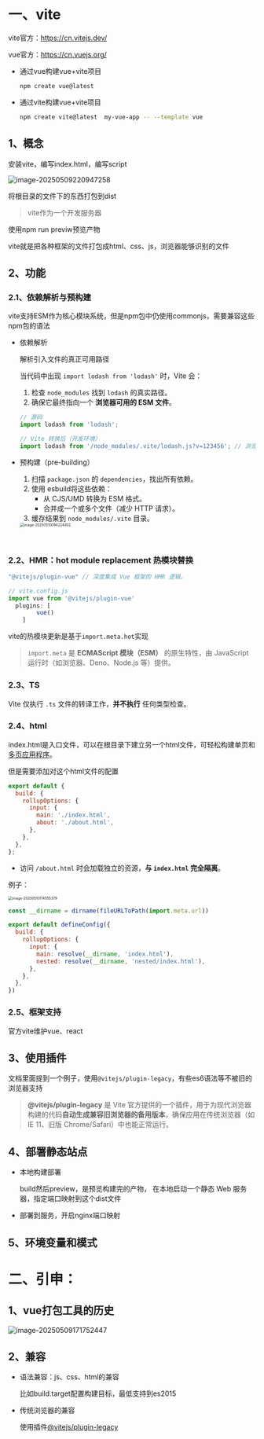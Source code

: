 # 一、vite

vite官方：https://cn.vitejs.dev/

vue官方：https://cn.vuejs.org/

- 通过vue构建vue+vite项目

  ```bash
  npm create vue@latest
  ```

- 通过vite构建vue+vite项目

  ```bash
  npm create vite@latest  my-vue-app -- --template vue
  ```

## 1、概念

安装vite，编写index.html，编写script

![image-20250509220947258](./assets/image-20250509220947258.png)

将根目录的文件下的东西打包到dist

> vite作为一个开发服务器

使用npm run previw预览产物

vite就是把各种框架的文件打包成html、css、js，浏览器能够识别的文件

## 2、功能

### 2.1、依赖解析与预构建

vite支持ESM作为核心模块系统，但是npm包中仍使用commonjs，需要兼容这些npm包的语法

- 依赖解析

  解析引入文件的真正可用路径

  当代码中出现 `import lodash from 'lodash'` 时，Vite 会：

  1. 检查 `node_modules` 找到 `lodash` 的真实路径。
  2. 确保它最终指向一个 **浏览器可用的 ESM 文件**。

  ```js
  // 源码
  import lodash from 'lodash';
  
  // Vite 转换后（开发环境）
  import lodash from '/node_modules/.vite/lodash.js?v=123456'; // 浏览器可以解析识别的
  ```

- 预构建（pre-building）

  1. 扫描 `package.json` 的 `dependencies`，找出所有依赖。
  2. 使用 esbuild将这些依赖：
     - 从 CJS/UMD 转换为 ESM 格式。
     - 合并成一个或多个文件（减少 HTTP 请求）。
  3. 缓存结果到 `node_modules/.vite` 目录。

  <img src="./assets/image-20250510094224402.png" alt="image-20250510094224402" style="zoom:50%;" />

​	

### 2.2、HMR：hot module replacement 热模块替换

```js
"@vitejs/plugin-vue" // 深度集成 Vue 框架的 HMR 逻辑。

// vite.config.js
import vue from '@vitejs/plugin-vue'
  plugins: [
		vue()
	]
```

vite的热模块更新是基于`import.meta.hot`实现

> `import.meta` 是 **ECMAScript 模块（ESM）** 的原生特性，由 JavaScript 运行时（如浏览器、Deno、Node.js 等）提供。

### 2.3、TS

Vite 仅执行 `.ts` 文件的转译工作，**并不执行** 任何类型检查。

### 2.4、html

index.html是入口文件，可以在根目录下建立另一个html文件，可轻松构建单页和[多页应用程序](https://cn.vitejs.dev/guide/build.html#multi-page-app)。

但是需要添加对这个html文件的配置

```js
export default {
  build: {
    rollupOptions: {
      input: {
        main: './index.html',
        about: './about.html',
      },
    },
  },
};
```

- 访问 `/about.html` 时会加载独立的资源，**与 `index.html` 完全隔离**。

例子：

<img src="./assets/image-20250510114555379.png" alt="image-20250510114555379" style="zoom:50%;" />

```js
const __dirname = dirname(fileURLToPath(import.meta.url))

export default defineConfig({
  build: {
    rollupOptions: {
      input: {
        main: resolve(__dirname, 'index.html'),
        nested: resolve(__dirname, 'nested/index.html'),
      },
    },
  },
})
```

### 2.5、框架支持

官方vite维护vue、react

## 3、使用插件

文档里面提到一个例子，使用`@vitejs/plugin-legacy`，有些es6语法等不被旧的浏览器支持

> **@vitejs/plugin-legacy** 是 Vite 官方提供的一个插件，用于为现代浏览器构建的代码**自动生成兼容旧浏览器的备用版本**，确保应用在传统浏览器（如 IE 11、旧版 Chrome/Safari）中也能正常运行。

## 4、部署静态站点

- 本地构建部署

  build然后preview，是预览构建完的产物， 在本地启动一个静态 Web 服务器，指定端口映射到这个dist文件

- 部署到服务，开启nginx端口映射

## 5、环境变量和模式



# 二、引申：

## 1、vue打包工具的历史

![image-20250509171752447](./assets/image-20250509171752447.png)

## 2、兼容

- 语法兼容：js、css、html的兼容

  比如build.target配置构建目标，最低支持到es2015

- 传统浏览器的兼容

  使用插件[@vitejs/plugin-legacy](https://github.com/vitejs/vite/tree/main/packages/plugin-legacy) 
